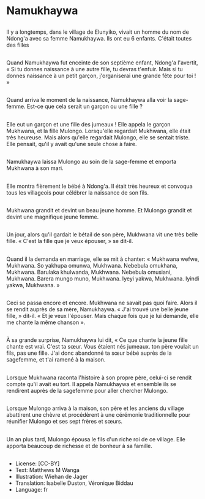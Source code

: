 # Namukhaywa

##
Il y a longtemps, dans le village
de Elunyiko, vivait un homme
du nom de Ndong'a avec sa
femme Namukhaywa. Ils ont eu
6 enfants. C'était toutes des
filles

##
Quand Namukhaywa fut
enceinte de son septième
enfant, Ndong'a l'avertit, « Si tu
donnes naissance à une autre
fille, tu devras t'enfuir. Mais si
tu donnes naissance à un petit
garçon, j'organiserai une
grande fête pour toi ! »

##
Quand arriva le moment de la
naissance, Namukhaywa alla
voir la sage-femme. Est-ce que
cela serait un garçon ou une
fille ?

##
Elle eut un garçon et une fille des jumeaux ! Elle appela le
garçon Mukhwana, et la fille
Mulongo. Lorsqu'elle regardait
Mukhwana, elle était très
heureuse. Mais alors qu'elle
regardait Mulongo, elle se
sentait triste. Elle pensait, qu'il
y avait qu'une seule chose à
faire.

##
Namukhaywa laissa Mulongo au
soin de la sage-femme et
emporta Mukhwana à son mari.

##
Elle montra fièrement le bébé à
Ndong'a. Il était très heureux et
convoqua tous les villageois
pour célébrer la naissance de
son fils.

##
Mukhwana grandit et devint un
beau jeune homme. Et Mulongo
grandit et devint une
magnifique jeune femme.

##
Un jour, alors qu'il gardait le
bétail de son père, Mukhwana
vit une très belle fille.
« C'est la fille que je veux
épouser, » se dit-il.

##
Quand il la demanda en
marriage, elle se mit à chanter:
« Mukhwana wefwe, Mukhwana.
So yakhupa omunwa,
Mukhwana. Nebebula
omukhana, Mukhwana.
Barulaka khulwanda,
Mukhwana. Nebebula omusiani,
Mukhwana. Barera mungo
muno, Mukhwana. Iyeyi yakwa,
Mukhwana. Iyindi yakwa,
Mukhwana. »

##
Ceci se passa encore et encore.
Mukhwana ne savait pas quoi
faire. Alors il se rendit auprès
de sa mère, Namukhaywa. « J'ai
trouvé une belle jeune fille, » dit-il. « Et je veux l'épouser. Mais
chaque fois que je lui demande,
elle me chante la même
chanson ».

##
À sa grande surprise,
Namukhaywa lui dit, « Ce que
chante la jeune fille chante est
vrai. C'est ta sœur.
Vous étaient nés jumeaux. ton
père voulait un fils, pas une
fille. J'ai donc abandonné ta
sœur bébé auprès de la sagefemme, et t'ai ramené à la
maison.

##
Lorsque Mukhwana raconta
l'histoire à son propre père,
celui-ci se rendit compte qu'il
avait eu tort. Il appela
Namukhaywa et ensemble ils se
rendirent auprès de la sagefemme pour aller chercher
Mulongo.

##
Lorsque Mulongo arriva à la
maison, son père et les anciens
du village abattirent une chèvre
et procédèrent à une cérémonie
traditionnelle pour réunifier
Mulongo et ses sept frères et
sœurs.

##
Un an plus tard, Mulongo
épousa le fils d'un riche roi de
ce village. Elle apporta
beaucoup de richesse et de
bonheur à sa famille.

##
* License: [CC-BY]
* Text: Matthews M Wanga
* Illustration: Wiehan de Jager
* Translation: Isabelle Duston, Véronique Biddau
* Language: fr
